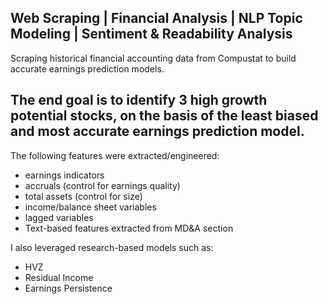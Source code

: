 ## Web Scraping | Financial Analysis | NLP Topic Modeling | Sentiment & Readability Analysis
Scraping historical financial accounting data from Compustat to build accurate earnings prediction models.

## The end goal is to identify 3 high growth potential stocks, on the basis of the least biased and most accurate earnings prediction model.
The following features were extracted/engineered:
- earnings indicators
- accruals (control for earnings quality)
- total assets (control for size)
- income/balance sheet variables
- lagged variables
- Text-based features extracted from MD&A section

I also leveraged research-based models such as:
- HVZ
- Residual Income
- Earnings Persistence
